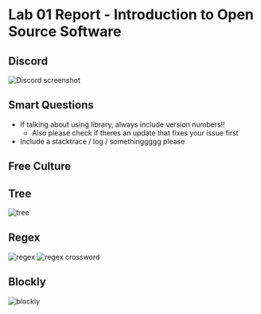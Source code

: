 # Lab 01 Report - Introduction to Open Source Software

## Discord
![Discord screenshot](https://files.cerulan.net/oss/discord.png)

## Smart Questions

 - If talking about using library, always include version numbers!!
   - Also please check if theres an update that fixes your issue first
 - Include a stacktrace / log / somethinggggg please

## Free Culture


## Tree
![tree](https://files.cerulan.net/oss/tree.png)


## Regex
![regex](https://files.cerulan.net/oss/regex.png)
![regex crossword](https://files.cerulan.net/oss/rgx-x-x.jpg)

## Blockly
![blockly](https://files.cerulan.net/oss/blockly.jpg)
